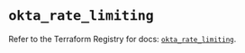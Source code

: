 # `okta_rate_limiting`

Refer to the Terraform Registry for docs: [`okta_rate_limiting`](https://registry.terraform.io/providers/okta/okta/4.11.1/docs/resources/rate_limiting).
